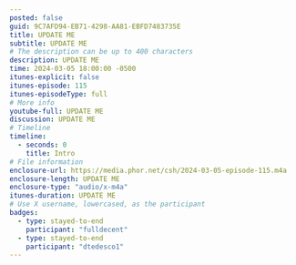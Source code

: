 ```yaml
---
posted: false
guid: 9C7AFD94-EB71-4298-AA81-EBFD7483735E
title: UPDATE ME
subtitle: UPDATE ME
# The description can be up to 400 characters
description: UPDATE ME
time: 2024-03-05 18:00:00 -0500
itunes-explicit: false
itunes-episode: 115
itunes-episodeType: full
# More info
youtube-full: UPDATE ME
discussion: UPDATE ME
# Timeline
timeline:
  - seconds: 0
    title: Intro
# File information
enclosure-url: https://media.phor.net/csh/2024-03-05-episode-115.m4a
enclosure-length: UPDATE ME
enclosure-type: "audio/x-m4a"
itunes-duration: UPDATE ME
# Use X username, lowercased, as the participant
badges:
  - type: stayed-to-end
    participant: "fulldecent"
  - type: stayed-to-end
    participant: "dtedesco1"
---
```


<!--end of quick notes-->

